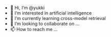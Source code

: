 - 👋 Hi, I’m @yukki
- 👀 I’m interested in artificial intelligence
- 🌱 I’m currently learning cross-model retrieval
- 💞️ I’m looking to collaborate on ...
- 📫 How to reach me ...

<!---
Zzz512/Zzz512 is a ✨ special ✨ repository because its `README.md` (this file) appears on your GitHub profile.
You can click the Preview link to take a look at your changes.
--->
